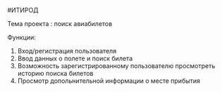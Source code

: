 #ИТИРОД

Тема проекта : поиск авиабилетов

Функции:

1. Вход/регистрация пользователя
2. Ввод данных о полете и поиск билета
3. Возможность зарегистрированному пользователю просмотреть историю поиска билетов
4. Просмотр допольнительной информации о месте прибытия
